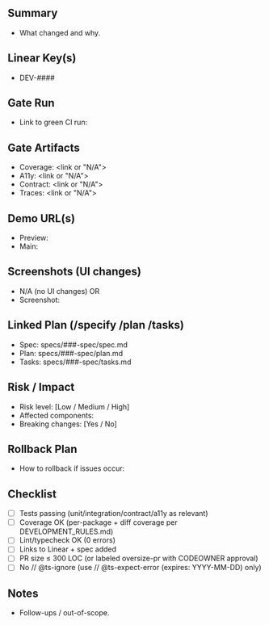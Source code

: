 ## Summary
- What changed and why.

## Linear Key(s)
- DEV-####

## Gate Run
- Link to green CI run: <link>

## Gate Artifacts
- Coverage: <link or "N/A">
- A11y: <link or "N/A">
- Contract: <link or "N/A">
- Traces: <link or "N/A">

## Demo URL(s)
- Preview: <Cloud Run URL>
- Main: <Cloud Run URL if applicable>

## Screenshots (UI changes)
<!-- Required for UI changes. Include before/after screenshots, SSR first paint evidence (raw HTML, Playwright trace, screenshot) -->
- N/A (no UI changes) OR
- Screenshot: <link or attach>

## Linked Plan (/specify /plan /tasks)
- Spec: specs/###-spec/spec.md
- Plan: specs/###-spec/plan.md
- Tasks: specs/###-spec/tasks.md

## Risk / Impact
- Risk level: [Low / Medium / High]
- Affected components: <list>
- Breaking changes: [Yes / No]

## Rollback Plan
- How to rollback if issues occur: <describe steps>

## Checklist
- [ ] Tests passing (unit/integration/contract/a11y as relevant)
- [ ] Coverage OK (per-package + diff coverage per DEVELOPMENT_RULES.md)
- [ ] Lint/typecheck OK (0 errors)
- [ ] Links to Linear + spec added
- [ ] PR size ≤ 300 LOC (or labeled oversize-pr with CODEOWNER approval)
- [ ] No // @ts-ignore (use // @ts-expect-error <issue-url> (expires: YYYY-MM-DD) only)

## Notes
- Follow-ups / out-of-scope.

